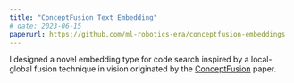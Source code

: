 ```yaml
---
title: "ConceptFusion Text Embedding"
# date: 2023-06-15
paperurl: https://github.com/ml-robotics-era/conceptfusion-embeddings
---
```

I designed a novel embedding type for code search inspired by a local-global fusion technique in vision originated by the [ConceptFusion](https://concept-fusion.github.io/) paper.